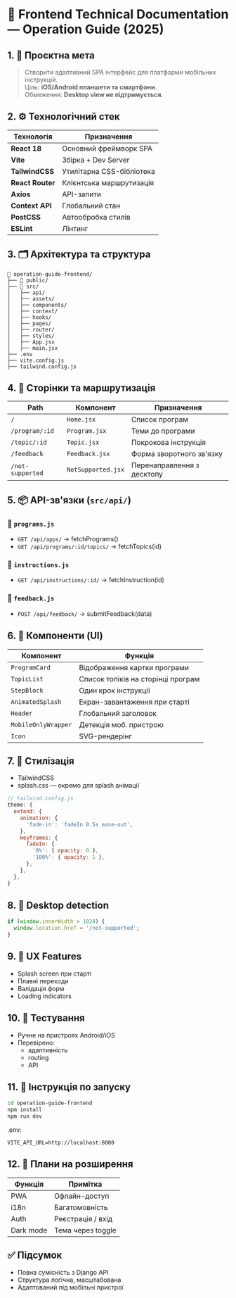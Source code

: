 
# 📘 Frontend Technical Documentation — Operation Guide (2025)

## 1. 🧭 Проєктна мета

> Створити адаптивний SPA інтерфейс для платформи мобільних інструкцій.  
> Ціль: **iOS/Android планшети та смартфони**.  
> Обмеження: **Desktop view не підтримується**.

## 2. ⚙️ Технологічний стек

| Технологія     | Призначення                      |
|----------------|----------------------------------|
| **React 18**   | Основний фреймворк SPA           |
| **Vite**       | Збірка + Dev Server              |
| **TailwindCSS**| Утилітарна CSS-бібліотека        |
| **React Router**| Клієнтська маршрутизація       |
| **Axios**      | API-запити                       |
| **Context API**| Глобальний стан                  |
| **PostCSS**    | Автообробка стилів               |
| **ESLint**     | Лінтинг                          |

## 3. 🗂️ Архітектура та структура

```
📁 operation-guide-frontend/
├── 📁 public/
├── 📁 src/
│   ├── api/
│   ├── assets/
│   ├── components/
│   ├── context/
│   ├── hooks/
│   ├── pages/
│   ├── router/
│   ├── styles/
│   ├── App.jsx
│   ├── main.jsx
├── .env
├── vite.config.js
├── tailwind.config.js
```

## 4. 📲 Сторінки та маршрутизація

| Path                | Компонент      | Призначення                         |
|---------------------|----------------|-------------------------------------|
| `/`                | `Home.jsx`     | Список програм                      |
| `/program/:id`     | `Program.jsx`  | Теми до програми                    |
| `/topic/:id`       | `Topic.jsx`    | Покрокова інструкція                |
| `/feedback`        | `Feedback.jsx` | Форма зворотного зв'язку            |
| `/not-supported`   | `NotSupported.jsx` | Перенаправлення з десктопу     |

## 5. 📦 API-зв'язки (`src/api/`)

### 🔸 `programs.js`
- `GET /api/apps/` → fetchPrograms()
- `GET /api/programs/:id/topics/` → fetchTopics(id)

### 🔸 `instructions.js`
- `GET /api/instructions/:id/` → fetchInstruction(id)

### 🔸 `feedback.js`
- `POST /api/feedback/` → submitFeedback(data)

## 6. 🧱 Компоненти (UI)

| Компонент         | Функція                                  |
|------------------|-------------------------------------------|
| `ProgramCard`     | Відображення картки програми              |
| `TopicList`       | Список топіків на сторінці програм        |
| `StepBlock`       | Один крок інструкції                      |
| `AnimatedSplash`  | Екран-завантаження при старті             |
| `Header`          | Глобальний заголовок                      |
| `MobileOnlyWrapper`| Детекція моб. пристрою                   |
| `Icon`            | SVG-рендерінг                            |

## 7. 💅 Стилізація

- TailwindCSS
- splash.css — окремо для splash анімації

```js
// tailwind.config.js
theme: {
  extend: {
    animation: {
      'fade-in': 'fadeIn 0.5s ease-out',
    },
    keyframes: {
      fadeIn: {
        '0%': { opacity: 0 },
        '100%': { opacity: 1 },
      },
    },
  },
}
```

## 8. 📵 Desktop detection

```jsx
if (window.innerWidth > 1024) {
  window.location.href = '/not-supported';
}
```

## 9. 🧠 UX Features

- Splash screen при старті
- Плавні переходи
- Валідація форм
- Loading indicators

## 10. 🔬 Тестування

- Ручне на пристроях Android/iOS
- Перевірено:
  - адаптивність
  - routing
  - API

## 11. 🔄 Інструкція по запуску

```bash
cd operation-guide-frontend
npm install
npm run dev
```

.env:
```
VITE_API_URL=http://localhost:8000
```

## 12. 🧩 Плани на розширення

| Функція        | Примітка                       |
|----------------|-------------------------------|
| PWA            | Офлайн-доступ                  |
| i18n           | Багатомовність                 |
| Auth           | Реєстрація / вхід              |
| Dark mode      | Тема через toggle              |

## ✅ Підсумок

- Повна сумісність з Django API
- Структура логічна, масштабована
- Адаптований під мобільні пристрої

